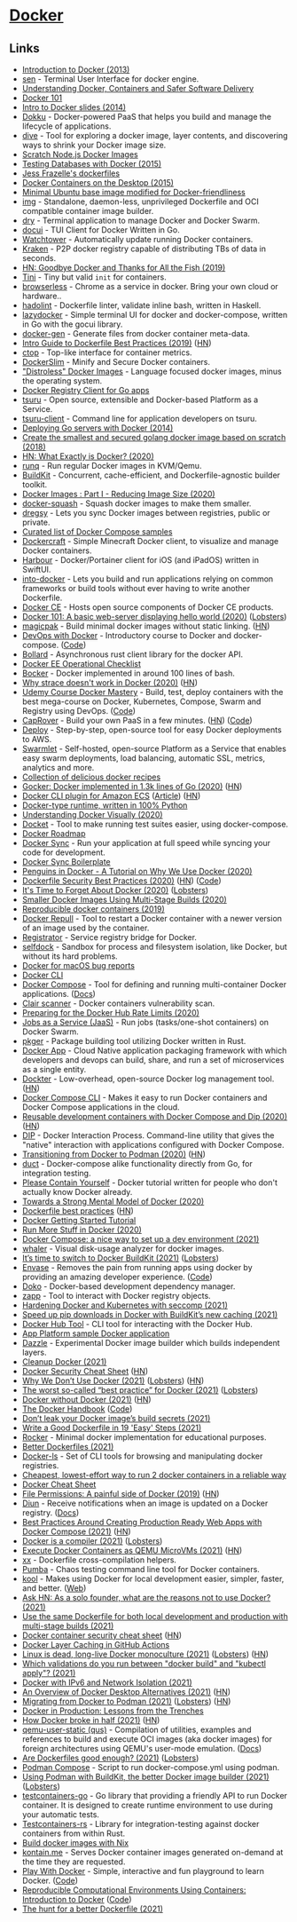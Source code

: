 # [Docker](https://www.docker.com/)

## Links

- [Introduction to Docker (2013)](https://www.youtube.com/watch?v=Q5POuMHxW-0)
- [sen](https://github.com/TomasTomecek/sen) - Terminal User Interface for docker engine.
- [Understanding Docker, Containers and Safer Software Delivery](https://www.sitepoint.com/docker-containers-software-delivery/)
- [Docker 101](https://github.com/Citrix-TechSpecialist/Docker-101)
- [Intro to Docker slides (2014)](http://jdlm.info/ds-docker-demo)
- [Dokku](https://github.com/dokku/dokku) - Docker-powered PaaS that helps you build and manage the lifecycle of applications.
- [dive](https://github.com/wagoodman/dive) - Tool for exploring a docker image, layer contents, and discovering ways to shrink your Docker image size.
- [Scratch Node.js Docker Images](https://github.com/astefanutti/scratch-node)
- [Testing Databases with Docker (2015)](https://ericchiang.github.io/post/testing-dbs-with-docker/)
- [Jess Frazelle's dockerfiles](https://github.com/jessfraz/dockerfiles)
- [Docker Containers on the Desktop (2015)](https://blog.jessfraz.com/post/docker-containers-on-the-desktop/)
- [Minimal Ubuntu base image modified for Docker-friendliness](https://github.com/phusion/baseimage-docker)
- [img](https://github.com/genuinetools/img) - Standalone, daemon-less, unprivileged Dockerfile and OCI compatible container image builder.
- [dry](https://github.com/moncho/dry) - Terminal application to manage Docker and Docker Swarm.
- [docui](https://github.com/skanehira/docui) - TUI Client for Docker Written in Go.
- [Watchtower](https://github.com/v2tec/watchtower) - Automatically update running Docker containers.
- [Kraken](https://github.com/uber/kraken) - P2P docker registry capable of distributing TBs of data in seconds.
- [HN: Goodbye Docker and Thanks for All the Fish (2019)](https://news.ycombinator.com/item?id=19351236)
- [Tini](https://github.com/krallin/tini) - Tiny but valid `init` for containers.
- [browserless](https://github.com/joelgriffith/browserless) - Chrome as a service in docker. Bring your own cloud or hardware..
- [hadolint](https://github.com/hadolint/hadolint) - Dockerfile linter, validate inline bash, written in Haskell.
- [lazydocker](https://github.com/jesseduffield/lazydocker) - Simple terminal UI for docker and docker-compose, written in Go with the gocui library.
- [docker-gen](https://github.com/jwilder/docker-gen) - Generate files from docker container meta-data.
- [Intro Guide to Dockerfile Best Practices (2019)](https://blog.docker.com/2019/07/intro-guide-to-dockerfile-best-practices/) ([HN](https://news.ycombinator.com/item?id=20381388))
- [ctop](https://github.com/bcicen/ctop) - Top-like interface for container metrics.
- [DockerSlim](https://github.com/docker-slim/docker-slim) - Minify and Secure Docker containers.
- ["Distroless" Docker Images](https://github.com/GoogleContainerTools/distroless) - Language focused docker images, minus the operating system.
- [Docker Registry Client for Go apps](https://github.com/heroku/docker-registry-client)
- [tsuru](https://github.com/tsuru/tsuru) - Open source, extensible and Docker-based Platform as a Service.
- [tsuru-client](https://github.com/tsuru/tsuru-client) - Command line for application developers on tsuru.
- [Deploying Go servers with Docker (2014)](https://blog.golang.org/docker)
- [Create the smallest and secured golang docker image based on scratch (2018)](https://medium.com/@chemidy/create-the-smallest-and-secured-golang-docker-image-based-on-scratch-4752223b7324)
- [HN: What Exactly is Docker? (2020)](https://news.ycombinator.com/item?id=22212206)
- [runq](https://github.com/gotoz/runq) - Run regular Docker images in KVM/Qemu.
- [BuildKit](https://github.com/moby/buildkit) - Concurrent, cache-efficient, and Dockerfile-agnostic builder toolkit.
- [Docker Images : Part I - Reducing Image Size (2020)](https://www.ardanlabs.com/blog/2020/02/docker-images-part1-reducing-image-size.html)
- [docker-squash](https://github.com/jwilder/docker-squash) - Squash docker images to make them smaller.
- [dregsy](https://github.com/xelalexv/dregsy) - Lets you sync Docker images between registries, public or private.
- [Curated list of Docker Compose samples](https://github.com/docker/awesome-compose)
- [Dockercraft](https://github.com/docker/dockercraft) - Simple Minecraft Docker client, to visualize and manage Docker containers.
- [Harbour](https://github.com/rrroyal/Harbour) - Docker/Portainer client for iOS (and iPadOS) written in SwiftUI.
- [into-docker](https://github.com/into-docker/into-docker) - Lets you build and run applications relying on common frameworks or build tools without ever having to write another Dockerfile.
- [Docker CE](https://github.com/docker/docker-ce) - Hosts open source components of Docker CE products.
- [Docker 101: A basic web-server displaying hello world (2020)](https://ashishb.net/tech/docker-101-a-basic-web-server-displaying-hello-world/) ([Lobsters](https://lobste.rs/s/2shdx5/docker_101_basic_web_server_displaying))
- [magicpak](https://github.com/coord-e/magicpak) - Build minimal docker images without static linking. ([HN](https://news.ycombinator.com/item?id=22859993))
- [DevOps with Docker](https://devopswithdocker.com/) - Introductory course to Docker and docker-compose. ([Code](https://github.com/docker-hy/docker-hy.github.io))
- [Bollard](https://github.com/fussybeaver/bollard) - Asynchronous rust client library for the docker API.
- [Docker EE Operational Checklist](https://github.com/nicolaka/checklist)
- [Bocker](https://github.com/p8952/bocker) - Docker implemented in around 100 lines of bash.
- [Why strace doesn't work in Docker (2020)](https://jvns.ca/blog/2020/04/29/why-strace-doesnt-work-in-docker/) ([HN](https://news.ycombinator.com/item?id=23065994))
- [Udemy Course Docker Mastery](https://www.bretfisher.com/courses/) - Build, test, deploy containers with the best mega-course on Docker, Kubernetes, Compose, Swarm and Registry using DevOps. ([Code](https://github.com/BretFisher/udemy-docker-mastery))
- [CapRover](https://caprover.com/) - Build your own PaaS in a few minutes. ([HN](https://news.ycombinator.com/item?id=23465087)) ([Code](https://github.com/caprover/caprover))
- [Deploy](https://github.com/zenclabs/deploy) - Step-by-step, open-source tool for easy Docker deployments to AWS.
- [Swarmlet](https://github.com/swarmlet/swarmlet) - Self-hosted, open-source Platform as a Service that enables easy swarm deployments, load balancing, automatic SSL, metrics, analytics and more.
- [Collection of delicious docker recipes](https://github.com/vimagick/dockerfiles)
- [Gocker: Docker implemented in 1.3k lines of Go (2020)](https://unixism.net/2020/06/containers-the-hard-way-gocker-a-mini-docker-written-in-go/) ([HN](https://news.ycombinator.com/item?id=23558853))
- [Docker CLI plugin for Amazon ECS](https://github.com/docker/ecs-plugin) ([Article](https://www.infoq.com/news/2020/07/docker-ecs-plugin/)) ([HN](https://news.ycombinator.com/item?id=23962120))
- [Docker-type runtime, written in 100% Python](https://github.com/tonybaloney/mocker)
- [Understanding Docker Visually (2020)](https://dev.to/aurelievache/understanding-docker-part-1-retrieve-pull-images-3ccn)
- [Docket](https://github.com/bloomberg/docket) - Tool to make running test suites easier, using docker-compose.
- [Docker Roadmap](https://github.com/docker/roadmap)
- [Docker Sync](https://github.com/EugenMayer/docker-sync) - Run your application at full speed while syncing your code for development.
- [Docker Sync Boilerplate](https://github.com/EugenMayer/docker-sync-boilerplate)
- [Penguins in Docker - A Tutorial on Why We Use Docker (2020)](https://www.ezzeddinabdullah.com/posts/penguins-in-docker-a-tutorial-on-why-we-use-docker)
- [Dockerfile Security Best Practices (2020)](https://cloudberry.engineering/article/dockerfile-security-best-practices/) ([HN](https://news.ycombinator.com/item?id=24776771)) ([Code](https://github.com/gbrindisi/dockerfile-security))
- [It's Time to Forget About Docker (2020)](https://martinheinz.dev/blog/35) ([Lobsters](https://lobste.rs/s/kj6vtn/it_s_time_say_goodbye_docker))
- [Smaller Docker Images Using Multi-Stage Builds (2020)](https://codesalad.dev/blog/smaller-docker-images-using-multi-stage-builds-8)
- [Reproducible docker containers (2019)](https://corpix.dev/2019/02/reproducible-docker-containers.html)
- [Docker Repull](https://github.com/jdevelop/repull) - Tool to restart a Docker container with a newer version of an image used by the container.
- [Registrator](https://github.com/gliderlabs/registrator) - Service registry bridge for Docker.
- [selfdock](https://github.com/anordal/selfdock) - Sandbox for process and filesystem isolation, like Docker, but without its hard problems.
- [Docker for macOS bug reports](https://github.com/docker/for-mac)
- [Docker CLI](https://github.com/docker/cli)
- [Docker Compose](https://github.com/docker/compose) - Tool for defining and running multi-container Docker applications. ([Docs](https://docs.docker.com/compose/))
- [Clair scanner](https://github.com/arminc/clair-scanner) - Docker containers vulnerability scan.
- [Preparing for the Docker Hub Rate Limits (2020)](https://inlets.dev/blog/2020/10/29/preparing-docker-hub-rate-limits.html)
- [Jobs as a Service (JaaS)](https://github.com/alexellis/jaas) - Run jobs (tasks/one-shot containers) on Docker Swarm.
- [pkger](https://github.com/wojciechkepka/pkger) - Package building tool utilizing Docker written in Rust.
- [Docker App](https://github.com/docker/app) - Cloud Native application packaging framework with which developers and devops can build, share, and run a set of microservices as a single entity.
- [Dockter](https://github.com/oslabs-beta/Dockter) - Low-overhead, open-source Docker log management tool. ([HN](https://news.ycombinator.com/item?id=25115210))
- [Docker Compose CLI](https://github.com/docker/compose-cli) - Makes it easy to run Docker containers and Docker Compose applications in the cloud.
- [Reusable development containers with Docker Compose and Dip (2020)](https://evilmartians.com/chronicles/reusable-development-containers-with-docker-compose-and-dip) ([HN](https://news.ycombinator.com/item?id=25124542))
- [DIP](https://github.com/bibendi/dip) - Docker Interaction Process. Command-line utility that gives the "native" interaction with applications configured with Docker Compose.
- [Transitioning from Docker to Podman (2020)](https://developers.redhat.com/blog/2020/11/19/transitioning-from-docker-to-podman/) ([HN](https://news.ycombinator.com/item?id=25165195))
- [duct](https://github.com/erikh/duct) - Docker-compose alike functionality directly from Go, for integration testing.
- [Please Contain Yourself](https://github.com/dylanlrrb/Please-Contain-Yourself) - Docker tutorial written for people who don't actually know Docker already.
- [Towards a Strong Mental Model of Docker (2020)](https://blog.andrewray.me/towards-a-strong-mental-model-of-docker/)
- [Dockerfile best practices](https://github.com/hexops/dockerfile) ([HN](https://news.ycombinator.com/item?id=25619319))
- [Docker Getting Started Tutorial](https://github.com/docker/getting-started)
- [Run More Stuff in Docker (2020)](https://jonathan.bergknoff.com/journal/run-more-stuff-in-docker/)
- [Docker Compose: a nice way to set up a dev environment (2021)](https://jvns.ca/blog/2021/01/04/docker-compose-is-nice/)
- [whaler](https://github.com/treebeardtech/whaler) - Visual disk-usage analyzer for docker images.
- [It’s time to switch to Docker BuildKit (2021)](https://pythonspeed.com/articles/docker-buildkit/) ([Lobsters](https://lobste.rs/s/zh18id/it_s_time_switch_docker_buildkit))
- [Envase](https://envase-website.vercel.app/) - Removes the pain from running apps using docker by providing an amazing developer experience. ([Code](https://github.com/ameerthehacker/envase))
- [Doko](https://github.com/egoist/doko) - Docker-based development dependency manager.
- [zapp](https://github.com/cpuguy83/zapp) - Tool to interact with Docker registry objects.
- [Hardening Docker and Kubernetes with seccomp (2021)](https://martinheinz.dev/blog/41)
- [Speed up pip downloads in Docker with BuildKit’s new caching (2021)](https://pythonspeed.com/articles/docker-cache-pip-downloads/)
- [Docker Hub Tool](https://github.com/docker/hub-tool) - CLI tool for interacting with the Docker Hub.
- [App Platform sample Docker application](https://github.com/digitalocean/sample-dockerfile)
- [Dazzle](https://github.com/gitpod-io/dazzle) - Experimental Docker image builder which builds independent layers.
- [Cleanup Docker (2021)](https://hanami.run/blog/posts/cleanup-docker/)
- [Docker Security Cheat Sheet](https://cheatsheetseries.owasp.org/cheatsheets/Docker_Security_Cheat_Sheet.html) ([HN](https://news.ycombinator.com/item?id=26446337))
- [Why We Don’t Use Docker (2021)](https://launchyourapp.meezeeworkouts.com/2021/03/why-we-dont-use-docker-we-dont-need-it.html) ([Lobsters](https://lobste.rs/s/dsk7m1/why_we_don_t_use_docker_we_don_t_need_it)) ([HN](https://news.ycombinator.com/item?id=26472452))
- [The worst so-called “best practice” for Docker (2021)](https://pythonspeed.com/articles/security-updates-in-docker/) ([Lobsters](https://lobste.rs/s/rji8ex/worst_so_called_best_practice_for_docker))
- [Docker without Docker (2021)](https://fly.io/blog/docker-without-docker/) ([HN](https://news.ycombinator.com/item?id=26746280))
- [The Docker Handbook](https://www.freecodecamp.org/news/the-docker-handbook/) ([Code](https://github.com/fhsinchy/docker-handbook-projects))
- [Don’t leak your Docker image’s build secrets (2021)](https://pythonspeed.com/articles/docker-build-secrets/)
- [Write a Good Dockerfile in 19 'Easy' Steps (2021)](https://jkutner.github.io/2021/04/26/write-good-dockerfile.html)
- [Rocker](https://github.com/daikimiura/rocker) - Minimal docker implementation for educational purposes.
- [Better Dockerfiles (2021)](https://ols.wtf/2021/04/09/better-dockerfiles.html)
- [Docker-ls](https://github.com/mayflower/docker-ls) - Set of CLI tools for browsing and manipulating docker registries.
- [Cheapest, lowest-effort way to run 2 docker containers in a reliable way](https://twitter.com/grhmc/status/1398262987606089736)
- [Docker Cheat Sheet](https://github.com/wsargent/docker-cheat-sheet)
- [File Permissions: A painful side of Docker (2019)](https://blog.gougousis.net/file-permissions-the-painful-side-of-docker/) ([HN](https://news.ycombinator.com/item?id=27311619))
- [Diun](https://github.com/crazy-max/diun) - Receive notifications when an image is updated on a Docker registry. ([Docs](https://crazymax.dev/diun/))
- [Best Practices Around Creating Production Ready Web Apps with Docker Compose (2021)](https://nickjanetakis.com/blog/best-practices-around-production-ready-web-apps-with-docker-compose) ([HN](https://news.ycombinator.com/item?id=27359081))
- [Docker is a compiler (2021)](https://matt-rickard.com/docker-is-a-compiler/) ([Lobsters](https://lobste.rs/s/tkfrqc/docker_is_compiler))
- [Execute Docker Containers as QEMU MicroVMs (2021)](https://mergeboard.com/blog/2-qemu-microvm-docker/) ([HN](https://news.ycombinator.com/item?id=27530074))
- [xx](https://github.com/tonistiigi/xx) - Dockerfile cross-compilation helpers.
- [Pumba](https://github.com/alexei-led/pumba) - Chaos testing command line tool for Docker containers.
- [kool](https://github.com/kool-dev/kool) - Makes using Docker for local development easier, simpler, faster, and better. ([Web](https://kool.dev/))
- [Ask HN: As a solo founder, what are the reasons not to use Docker? (2021)](https://news.ycombinator.com/item?id=27872642)
- [Use the same Dockerfile for both local development and production with multi-stage builds (2021)](https://blog.atulr.com/docker-local-production-image/)
- [Docker container security cheat sheet](https://blog.gitguardian.com/how-to-improve-your-docker-containers-security-cheat-sheet/) ([HN](https://news.ycombinator.com/item?id=28043198))
- [Docker Layer Caching in GitHub Actions](https://github.com/satackey/action-docker-layer-caching)
- [Linux is dead, long-live Docker monoculture (2021)](https://antranigv.am/weblog_en/posts/2021-08-13-13-37/) ([Lobsters](https://lobste.rs/s/c2pqd3/linux_is_dead_long_live_docker)) ([HN](https://news.ycombinator.com/item?id=28264054))
- [Which validations do you run between "docker build" and "kubectl apply"? (2021)](https://twitter.com/ahmetb/status/1432407849318039554)
- [Docker with IPv6 and Network Isolation (2021)](https://battlepenguin.com/tech/docker-with-ipv6-and-network-isolation/)
- [An Overview of Docker Desktop Alternatives (2021)](https://matt-rickard.com/docker-desktop-alternatives/) ([HN](https://news.ycombinator.com/item?id=28379556))
- [Migrating from Docker to Podman (2021)](https://marcusnoble.co.uk/2021-09-01-migrating-from-docker-to-podman/) ([Lobsters](https://lobste.rs/s/sizjqf/migrating_from_docker_podman)) ([HN](https://news.ycombinator.com/item?id=28413470))
- [Docker in Production: Lessons from the Trenches](https://github.com/kuiblog/docker-books/blob/master/Docker%20in%20Production%20-%20Lessons%20from%20the%20Trenches.pdf)
- [How Docker broke in half (2021)](https://www.infoworld.com/article/3632142/how-docker-broke-in-half.html) ([HN](https://news.ycombinator.com/item?id=28459145))
- [qemu-user-static (qus)](https://github.com/dbhi/qus) - Compilation of utilities, examples and references to build and execute OCI images (aka docker images) for foreign architectures using QEMU's user-mode emulation. ([Docs](https://dbhi.github.io/qus/))
- [Are Dockerfiles good enough? (2021)](https://matduggan.com/are-dockerfiles-good-enough/) ([Lobsters](https://lobste.rs/s/ttqi4c/are_dockerfiles_good_enough))
- [Podman Compose](https://github.com/containers/podman-compose) - Script to run docker-compose.yml using podman.
- [Using Podman with BuildKit, the better Docker image builder (2021)](https://pythonspeed.com/articles/podman-buildkit/) ([Lobsters](https://lobste.rs/s/yawpxa/using_podman_with_buildkit_better_docker))
- [testcontainers-go](https://github.com/testcontainers/testcontainers-go) - Go library that providing a friendly API to run Docker container. It is designed to create runtime environment to use during your automatic tests.
- [Testcontainers-rs](https://github.com/testcontainers/testcontainers-rs) - Library for integration-testing against docker containers from within Rust.
- [Build docker images with Nix](https://github.com/rvolosatovs/nix-docker-example)
- [kontain.me](https://github.com/imjasonh/kontain.me) - Serves Docker container images generated on-demand at the time they are requested.
- [Play With Docker](https://labs.play-with-docker.com/) - Simple, interactive and fun playground to learn Docker. ([Code](https://github.com/play-with-docker/play-with-docker))
- [Reproducible Computational Environments Using Containers: Introduction to Docker](https://carpentries-incubator.github.io/docker-introduction/) ([Code](https://github.com/carpentries-incubator/docker-introduction))
- [The hunt for a better Dockerfile (2021)](https://matduggan.com/the-hunt-for-a-better-dockerfile/)
